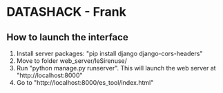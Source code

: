 # DATASHACK - Frank
## How to launch the interface

1. Install server packages: "pip install django django-cors-headers"
2. Move to folder web_server/leSirenuse/
3. Run "python manage.py runserver". This will launch the web server at "http://localhost:8000"
4. Go to "http://localhost:8000/es_tool/index.html"
